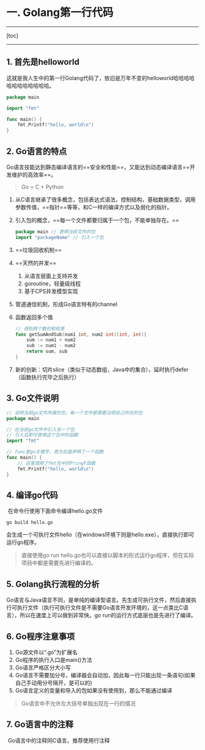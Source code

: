 # 一. Golang第一行代码

-----

[toc]

-----

## 1. 首先是helloworld

​		这就是我人生中的第一行Golang代码了，依旧是万年不变的helloworld哈哈哈哈哈哈哈哈哈哈哈哈。

```go
package main

import "fmt"

func main() {
    fmt.Printf("hello, world\n")
}
```

## 2. Go语言的特点

​		Go语言技能达到静态编译语言的==安全和性能==，又能达到动态编译语言==开发维护的高效率==。

> Go = C + Python

1. 从C语言继承了很多概念，包括表达式语法，控制结构，基础数据类型，调用参数传值，==指针==等等，和C一样的编译方式以及弱化的指针。

2. 引入包的概念，==每一个文件都要归属于一个包，不能单独存在。==

    ```go
    package main // 表明当前文件的包
    import "packageName" // 引入一个包
    ```

3. ==垃圾回收机制==

4. ==天然的并发==

    1. 从语言层面上支持并发
    2. goroutine，轻量级线程
    3. 基于CPS并发模型实现

5. 管道通信机制，形成Go语言特有的channel

6. 函数返回多个值

    ```go
    // 得到两个数的和和差
    func getSumAndSub(num1 int, num2 int)(int, int){
        sum := num1 + num2
        sub := num1 - num2
        return sum, sub
    }
    ```

7. 新的创新：切片slice（类似于动态数组，Java中的集合），延时执行defer（函数执行完毕之后执行）

## 3. Go文件说明

```go
// 说明当前go文件所属的包，每一个文件都需要注明自己所在的包
package main

// 在当前go文件中引入另一个包
// 引入后即可使用这个包中的函数
import "fmt"

// func是go关键字，意为后面声明了一个函数
func main() {
    // 这里调用了fmt包中的PringF函数
    fmt.Printf("hello, world\n")
}
```

## 4. 编译go代码

​		在命令行使用下面命令编译hello.go文件

```shell
go build hello.go
```

​		会生成一个可执行文件hello（在windows环境下则是hello.exe），直接执行即可运行go程序。

> 直接使用go run hello.go也可以直接以脚本的形式运行go程序，但在实际项目中都是需要先进行编译的。

## 5. Golang执行流程的分析

​		Go语言与Java语言不同，是单纯的编译型语言。先生成可执行文件，然后直接执行可执行文件（执行可执行文件是不需要Go语言开发环境的，这一点类比C语言），所以在速度上可以做到非常快。go run的运行方式底层也是先进行了编译。

## 6. Go程序注意事项

1. Go源文件以“.go”为扩展名
2. Go程序的执行入口是main()方法
3. Go语言严格区分大小写
4. Go语言不需要加分号，编译器会自动加，因此每一行只能出现一条语句(如果自己手动用分号隔开，是可以的)
5. Go语言定义的变量和导入的包如果没有使用到，那么不能通过编译

> Go语言中不允许左大括号单独出现在一行的情况

## 7. Go语言中的注释

​		Go语言中的注释同C语言。推荐使用行注释